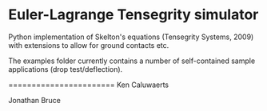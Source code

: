 Euler-Lagrange Tensegrity simulator
=======================

Python implementation of Skelton's equations (Tensegrity Systems, 2009) with extensions to allow for ground contacts etc.

The examples folder currently contains a number of self-contained sample applications (drop test/deflection).

=======================
Ken Caluwaerts 

Jonathan Bruce 


